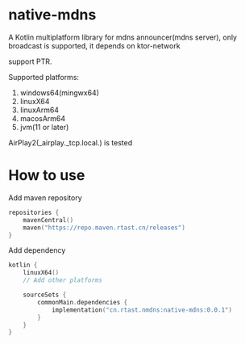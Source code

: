 # native-mdns

A Kotlin multiplatform library for mdns announcer(mdns server), only broadcast is supported, 
it depends on ktor-network

support PTR.

Supported platforms:
1. windows64(mingwx64)
2. linuxX64
3. linuxArm64
4. macosArm64
5. jvm(11 or later)


AirPlay2(_airplay._tcp.local.) is tested

# How to use

Add maven repository

```kotlin
repositories {
    mavenCentral()
    maven("https://repo.maven.rtast.cn/releases")
}
```

Add dependency

```kotlin
kotlin {
    linuxX64()
    // Add other platforms

    sourceSets {
        commonMain.dependencies {
            implementation("cn.rtast.nmdns:native-mdns:0.0.1")
        }
    }
}
```